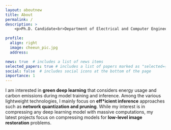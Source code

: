 ```yaml
---
layout: aboutnew
title: About
permalink: /
description: >
    <p>Ph.D. Candidate<br>Department of Electrical and Computer Engineering, Seoul National University</p>

profile:
  align: right
  image: cheeun_pic.jpg
  address: 

news: true  # includes a list of news items
selected_papers: true # includes a list of papers marked as "selected={true}"
social: false  # includes social icons at the bottom of the page
importance: 1
---
```


I am interested in **green deep learning** that considers energy usage and carbon emissions during model training and inference. Among the various lightweight technologies, I mainly focus on **eff*icient inference** approaches such as **network quantization and pruning**. While my interest is in compressing any deep learning model with massive computations, my latest projects focus on compressing models for **low-level image restoration** problems.